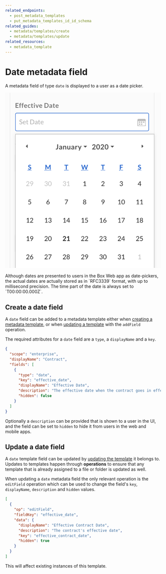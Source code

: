 ```yaml
---
related_endpoints:
  - post_metadata_templates
  - put_metadata_templates_id_id_schema
related_guides: 
  - metadata/templates/create
  - metadata/templates/update
related_resources:
  - metadata_template
---
```


# Date metadata field

A metadata field of type `date` is displayed to a user as a date picker. 

<ImageFrame border center shadow width='400'>

  ![String field](./metadata-field-date.png)

</ImageFrame>

<Message notice>
  Although dates are presented to users in the Box Web app as date-pickers, the
  actual dates are actually stored as in `RFC3339` format, with up to
  millisecond precision. The time part of the date is always set to `T00:00:00.000Z`.
</Message>

## Create a date field

A `date` field can be added to a metadata template either when [creating a
metadata template][g_create_template], or when [updating a
template][g_update_template] with the `addField` operation.

The required attributes for a `date` field are a `type`, a `displayName` and a
`key`.

```json
{
  "scope": "enterprise",
  "displayName": "Contract",
  "fields": [
    {
      "type": "date",
      "key": "effective_date",
      "displayName": "Effective Date",
      "description": "The effective date when the contract goes in effect",
      "hidden": false
    }
  ]
}
```

Optionally a `description` can be provided that is shown to a user in the UI,
and the field can be set to `hidden` to hide it from users in the web and mobile
apps.

## Update a date field

A `date` template field can be updated by [updating the
template][g_update_template] it belongs to. Updates to templates happen through
**operations** to ensure that any template that is already assigned to a file or
folder is updated as well.

When updating a `date` metadata field the only relevant operation is the
`editField` operation which can be used to change the field's `key`,
`displayName`, `description` and `hidden` values.

```json
[
  {
    "op": "editField",
    "fieldKey": "effective_date",
    "data": {
      "displayName": "Effective Contract Date",
      "description": "The contract's effective date",
      "key": "effective_contract_date",
      "hidden": true
    }
  }
]
```

<Message warning>

This will affect existing instances of this template.

</Message>

[g_create_template]: g://metadata/templates/create
[g_update_template]: g://metadata/templates/update
